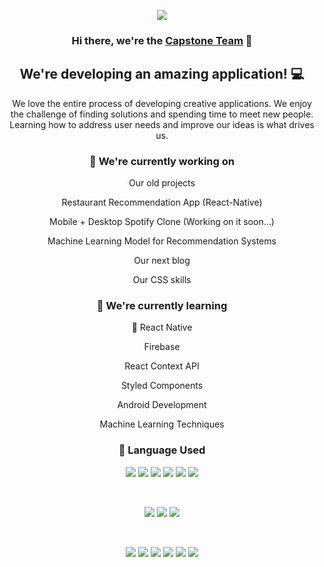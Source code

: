 <div align="center">

![](https://github.com/kyy-95631488/CallCenter/blob/main/assets/CapstonrTeam.gif)

<h3>Hi there, we're the <a href="https://www.yushi.dev/" target="_blank" rel="noreferrer">Capstone Team</a> 👋</h3>

<h2>We're developing an amazing application! 💻</h2>

<p>We love the entire process of developing creative applications. We enjoy the challenge of finding solutions and spending time to meet new people. Learning how to address user needs and improve our ideas is what drives us.</p>

<h3>🔭 We're currently working on</h3>
<p>Our old projects</p>
<p>Restaurant Recommendation App (React-Native)</p>
<p>Mobile + Desktop Spotify Clone (Working on it soon...)</p>
<p>Machine Learning Model for Recommendation Systems</p>
<p>Our next blog</p>
<p>Our CSS skills</p>

<h3>🌱 We're currently learning</h3>
<p>📱 React Native</p>
<p>Firebase</p>
<p>React Context API</p>
<p>Styled Components</p>
<p>Android Development</p>
<p>Machine Learning Techniques</p>  

<h3>💼 Language Used</h3>

![](https://img.shields.io/badge/Code-Kotlin-informational?style=flat&logo=kotlin&color=7F52B8)
![](https://img.shields.io/badge/Code-JavaScript-informational?style=flat&logo=JavaScript&color=F7DF1E)
![](https://img.shields.io/badge/Code-Node.js-informational?style=flat&logo=Node.js&color=8CC84B)
![](https://img.shields.io/badge/Code-React-informational?style=flat&logo=react&color=61DAFB)
![](https://img.shields.io/badge/Code-Python-informational?style=flat&logo=python&color=3776AB)
![](https://img.shields.io/badge/Code-Jupyter-informational?style=flat&logo=Jupyter&color=F37626)

<br>

![](https://img.shields.io/badge/Style-Bootstrap-informational?style=flat&logo=Bootstrap&color=7952B3)
![](https://img.shields.io/badge/Style-CSS3-informational?style=flat&logo=CSS3&color=1572B6)
![](https://img.shields.io/badge/Style-styled--components-informational?style=flat&logo=styled-components&color=DB7093)

<br>

![](https://img.shields.io/badge/Tools-Figma-informational?style=flat&logo=Figma&color=F24E1E)
![](https://img.shields.io/badge/Tools-NPM-informational?style=flat&logo=NPM&color=CB3837)
![](https://img.shields.io/badge/Tools-Heroku-informational?style=flat&logo=Heroku&color=430098)
![](https://img.shields.io/badge/Tools-Netlify-informational?style=flat&logo=netlify&color=00C7B7)
![](https://img.shields.io/badge/Tools-Git-informational?style=flat&logo=Git&color=F05032)
![](https://img.shields.io/badge/Tools-GitHub-informational?style=flat&logo=GitHub&color=181717)

</div>

